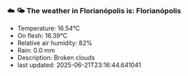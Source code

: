 ### ☁️ 🌤️  The weather in Florianópolis is: Florianópolis

- Temperature: 16.54°C
- On flesh: 16.39°C
- Relative air humidity: 82%
- Rain: 0.0 mm
- Description: Broken clouds
- last updated: 2025-06-21T23:16:44.641041
